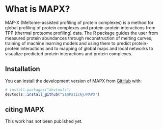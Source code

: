 
<!-- README.md is generated from README.Rmd. Please edit that file -->

# What is MAPX?

<!-- badges: start -->
<!-- badges: end -->

MAP-X (Meltome-assisted profiling of protein complexes) is a method for
global profiling of protein complexes and protein-protein interactions
from TPP (thermal proteome profiling) data. The R package guides the
user from measured protein abundances through reconstruction of melting
curves, training of machine learning models and using them to predict
protein-protein interactions and to mapping of global maps and local
networks to visualize predicted protein interactions and protein
complexes.

## Installation

You can install the development version of MAPX from
[GitHub](https://github.com/) with:

``` r
# install.packages("devtools")
devtools::install_github("SamPazicky/MAPX")
```

## citing MAPX

This work has not been published yet.
